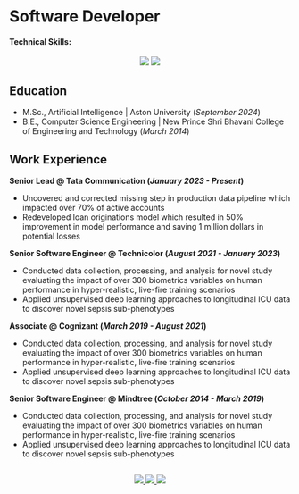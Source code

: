 # Software Developer

#### Technical Skills: 

<div align="center">
    <img src="https://skillicons.dev/icons?i=java,python,spring,springboot,aws,html,css,mysql,terraform" />
    <img src="https://skillicons.dev/icons?i=github,git,javascript,vscode,eclipse" /><br>
</div>


## Education
- M.Sc., Artificial Intelligence	| Aston University (_September 2024_)	 			        		
- B.E., Computer Science Engineering | New Prince Shri Bhavani College of Engineering and Technology (_March 2014_)

## Work Experience
**Senior Lead @ Tata Communication (_January 2023 - Present_)**
- Uncovered and corrected missing step in production data pipeline which impacted over 70% of active accounts
- Redeveloped loan originations model which resulted in 50% improvement in model performance and saving 1 million dollars in potential losses

**Senior Software Engineer @ Technicolor (_August 2021 - January 2023_)**
- Conducted data collection, processing, and analysis for novel study evaluating the impact of over 300 biometrics variables on human performance in hyper-realistic, live-fire training scenarios
- Applied unsupervised deep learning approaches to longitudinal ICU data to discover novel sepsis sub-phenotypes

**Associate @ Cognizant (_March 2019 - August 2021_)**
- Conducted data collection, processing, and analysis for novel study evaluating the impact of over 300 biometrics variables on human performance in hyper-realistic, live-fire training scenarios
- Applied unsupervised deep learning approaches to longitudinal ICU data to discover novel sepsis sub-phenotypes

**Senior Software Engineer @ Mindtree (_October 2014 - March 2019_)**
- Conducted data collection, processing, and analysis for novel study evaluating the impact of over 300 biometrics variables on human performance in hyper-realistic, live-fire training scenarios
- Applied unsupervised deep learning approaches to longitudinal ICU data to discover novel sepsis sub-phenotypes



##
<div align="center"> 
  <a href="mailto:tsmbalu@hotmail.com">
    <img src="https://img.shields.io/badge/Gmail-333333?style=for-the-badge&logo=gmail&logoColor=red" />
  </a>
  <a href="https://www.linkedin.com/in/balasubramani-tsm/" target="_blank">
    <img src="https://img.shields.io/badge/LinkedIn-0077B5?style=for-the-badge&logo=linkedin&logoColor=white" target="_blank" />
  </a>
  <a href="https://tsmbalu.github.io/" target="_blank">
     <img src="https://img.shields.io/badge/Portfolio-FF5722?style=for-the-badge&logo=todoist&logoColor=white" target="_blank" /> <!-- sqlite, safari, google-chrome are other good icon options -->
  </a>
</div>
